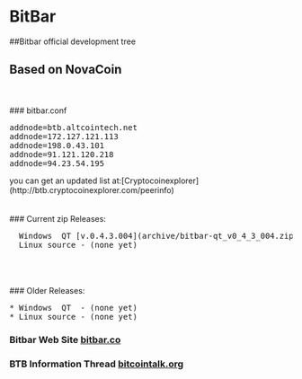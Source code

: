 #  BitBar
##Bitbar official development tree
<br>
##  Based on NovaCoin
<br>
<br>
###  bitbar.conf
<pre>
addnode=btb.altcointech.net
addnode=172.127.121.113
addnode=198.0.43.101
addnode=91.121.120.218
addnode=94.23.54.195
</pre>
you can get an updated list at:[Cryptocoinexplorer](http://btb.cryptocoinexplorer.com/peerinfo)
<br>
<br>
<br>
### Current zip Releases:
<pre>
  Windows  QT [v.0.4.3.004](archive/bitbar-qt_v0_4_3_004.zip) 
  Linux source - (none yet)
</pre>
<br>
<br>
<br>
### Older Releases:
<pre>
* Windows  QT  - (none yet) 
* Linux source - (none yet)
</pre>


###  Bitbar Web Site [bitbar.co](http://bitbar.co/)
###  BTB Information Thread [bitcointalk.org](https://bitcointalk.org/index.php?topic=196125.0)